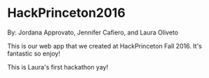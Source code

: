 # HackPrinceton2016

By: Jordana Approvato, Jennifer Cafiero, and Laura Oliveto

This is our web app that we created at HackPrinceton Fall 2016. It's fantastic so enjoy!

This is Laura's first hackathon yay!